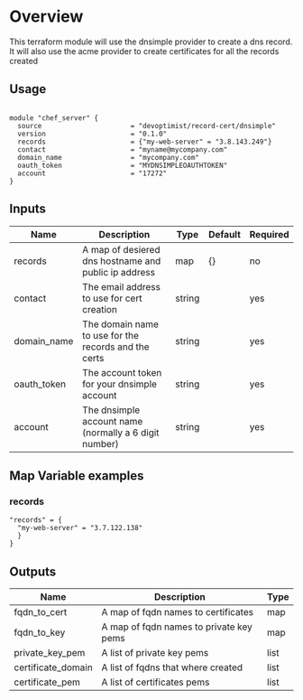 # Overview
This terraform module will use the dnsimple provider to create a dns
record. It will also use the acme provider to create certificates for all
the records created
## Usage

```hcl

module "chef_server" {
  source                      = "devoptimist/record-cert/dnsimple"
  version                     = "0.1.0"
  records                     = {"my-web-server" = "3.8.143.249"}
  contact                     = "myname@mycompany.com"
  domain_name                 = "mycompany.com"
  oauth_token                 = "MYDNSIMPLEOAUTHTOKEN"
  account                     = "17272"
}
```

## Inputs

| Name | Description | Type | Default | Required |
|------|-------------|------|---------|----------|
|records|A map of desiered dns hostname and public ip address|map|{}|no|
|contact|The email address to use for cert creation|string||yes|
|domain_name|The domain name to use for the records and the certs|string||yes|
|oauth_token|The account token for your dnsimple account|string||yes|
|account|The dnsimple account name (normally a 6 digit number)|string||yes|

## Map Variable examples

### records

```hcl
"records" = {
  "my-web-server" = "3.7.122.138"
  }
}
```

## Outputs
| Name | Description | Type |
|------|-------------|------|
|fqdn_to_cert|A map of fqdn names to certificates |map|
|fqdn_to_key|A map of fqdn names to private key pems|map|
|private_key_pem|A list of private key pems|list|
|certificate_domain|A list of fqdns that where created|list|
|certificate_pem|A list of certificates pems|list|


